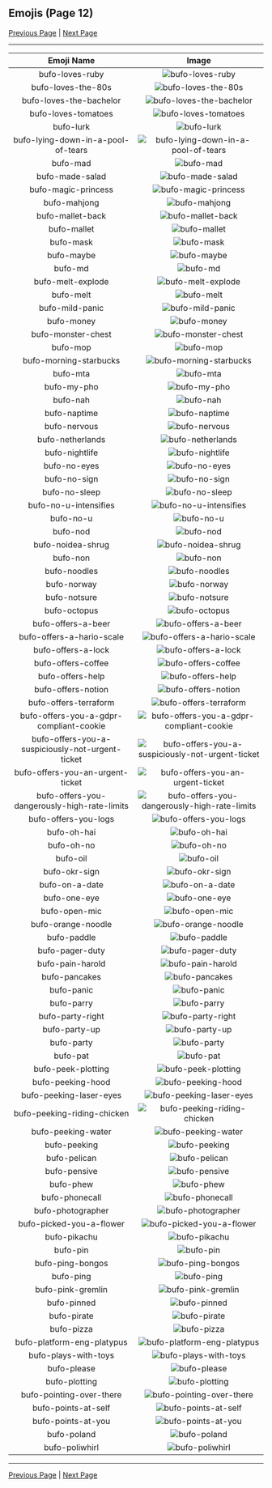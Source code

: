 
## Emojis (Page 12)

[Previous Page](/docs/hny/page-b-0011.md)
  | [Next Page](/docs/hny/page-b-0013.md)

<hr />

|Emoji Name|Image|
| :-: | :-: |
|bufo-loves-ruby| ![bufo-loves-ruby](/emojis/hny/bufo-loves-ruby.png)|
|bufo-loves-the-80s| ![bufo-loves-the-80s](/emojis/hny/bufo-loves-the-80s.png)|
|bufo-loves-the-bachelor| ![bufo-loves-the-bachelor](/emojis/hny/bufo-loves-the-bachelor.png)|
|bufo-loves-tomatoes| ![bufo-loves-tomatoes](/emojis/hny/bufo-loves-tomatoes.png)|
|bufo-lurk| ![bufo-lurk](/emojis/hny/bufo-lurk.png)|
|bufo-lying-down-in-a-pool-of-tears| ![bufo-lying-down-in-a-pool-of-tears](/emojis/hny/bufo-lying-down-in-a-pool-of-tears.png)|
|bufo-mad| ![bufo-mad](/emojis/hny/bufo-mad.gif)|
|bufo-made-salad| ![bufo-made-salad](/emojis/hny/bufo-made-salad.png)|
|bufo-magic-princess| ![bufo-magic-princess](/emojis/hny/bufo-magic-princess.png)|
|bufo-mahjong| ![bufo-mahjong](/emojis/hny/bufo-mahjong.png)|
|bufo-mallet-back| ![bufo-mallet-back](/emojis/hny/bufo-mallet-back.gif)|
|bufo-mallet| ![bufo-mallet](/emojis/hny/bufo-mallet.gif)|
|bufo-mask| ![bufo-mask](/emojis/hny/bufo-mask.png)|
|bufo-maybe| ![bufo-maybe](/emojis/hny/bufo-maybe.png)|
|bufo-md| ![bufo-md](/emojis/hny/bufo-md.png)|
|bufo-melt-explode| ![bufo-melt-explode](/emojis/hny/bufo-melt-explode.gif)|
|bufo-melt| ![bufo-melt](/emojis/hny/bufo-melt.gif)|
|bufo-mild-panic| ![bufo-mild-panic](/emojis/hny/bufo-mild-panic.png)|
|bufo-money| ![bufo-money](/emojis/hny/bufo-money.gif)|
|bufo-monster-chest| ![bufo-monster-chest](/emojis/hny/bufo-monster-chest.png)|
|bufo-mop| ![bufo-mop](/emojis/hny/bufo-mop.png)|
|bufo-morning-starbucks| ![bufo-morning-starbucks](/emojis/hny/bufo-morning-starbucks.png)|
|bufo-mta| ![bufo-mta](/emojis/hny/bufo-mta.png)|
|bufo-my-pho| ![bufo-my-pho](/emojis/hny/bufo-my-pho.png)|
|bufo-nah| ![bufo-nah](/emojis/hny/bufo-nah.png)|
|bufo-naptime| ![bufo-naptime](/emojis/hny/bufo-naptime.png)|
|bufo-nervous| ![bufo-nervous](/emojis/hny/bufo-nervous.gif)|
|bufo-netherlands| ![bufo-netherlands](/emojis/hny/bufo-netherlands.gif)|
|bufo-nightlife| ![bufo-nightlife](/emojis/hny/bufo-nightlife.png)|
|bufo-no-eyes| ![bufo-no-eyes](/emojis/hny/bufo-no-eyes.png)|
|bufo-no-sign| ![bufo-no-sign](/emojis/hny/bufo-no-sign.png)|
|bufo-no-sleep| ![bufo-no-sleep](/emojis/hny/bufo-no-sleep.png)|
|bufo-no-u-intensifies| ![bufo-no-u-intensifies](/emojis/hny/bufo-no-u-intensifies.gif)|
|bufo-no-u| ![bufo-no-u](/emojis/hny/bufo-no-u.png)|
|bufo-nod| ![bufo-nod](/emojis/hny/bufo-nod.gif)|
|bufo-noidea-shrug| ![bufo-noidea-shrug](/emojis/hny/bufo-noidea-shrug.png)|
|bufo-non| ![bufo-non](/emojis/hny/bufo-non.png)|
|bufo-noodles| ![bufo-noodles](/emojis/hny/bufo-noodles.gif)|
|bufo-norway| ![bufo-norway](/emojis/hny/bufo-norway.gif)|
|bufo-notsure| ![bufo-notsure](/emojis/hny/bufo-notsure.png)|
|bufo-octopus| ![bufo-octopus](/emojis/hny/bufo-octopus.gif)|
|bufo-offers-a-beer| ![bufo-offers-a-beer](/emojis/hny/bufo-offers-a-beer.png)|
|bufo-offers-a-hario-scale| ![bufo-offers-a-hario-scale](/emojis/hny/bufo-offers-a-hario-scale.png)|
|bufo-offers-a-lock| ![bufo-offers-a-lock](/emojis/hny/bufo-offers-a-lock.png)|
|bufo-offers-coffee| ![bufo-offers-coffee](/emojis/hny/bufo-offers-coffee.png)|
|bufo-offers-help| ![bufo-offers-help](/emojis/hny/bufo-offers-help.png)|
|bufo-offers-notion| ![bufo-offers-notion](/emojis/hny/bufo-offers-notion.png)|
|bufo-offers-terraform| ![bufo-offers-terraform](/emojis/hny/bufo-offers-terraform.png)|
|bufo-offers-you-a-gdpr-compliant-cookie| ![bufo-offers-you-a-gdpr-compliant-cookie](/emojis/hny/bufo-offers-you-a-gdpr-compliant-cookie.png)|
|bufo-offers-you-a-suspiciously-not-urgent-ticket| ![bufo-offers-you-a-suspiciously-not-urgent-ticket](/emojis/hny/bufo-offers-you-a-suspiciously-not-urgent-ticket.png)|
|bufo-offers-you-an-urgent-ticket| ![bufo-offers-you-an-urgent-ticket](/emojis/hny/bufo-offers-you-an-urgent-ticket.png)|
|bufo-offers-you-dangerously-high-rate-limits| ![bufo-offers-you-dangerously-high-rate-limits](/emojis/hny/bufo-offers-you-dangerously-high-rate-limits.png)|
|bufo-offers-you-logs| ![bufo-offers-you-logs](/emojis/hny/bufo-offers-you-logs.png)|
|bufo-oh-hai| ![bufo-oh-hai](/emojis/hny/bufo-oh-hai.png)|
|bufo-oh-no| ![bufo-oh-no](/emojis/hny/bufo-oh-no.png)|
|bufo-oil| ![bufo-oil](/emojis/hny/bufo-oil.png)|
|bufo-okr-sign| ![bufo-okr-sign](/emojis/hny/bufo-okr-sign.png)|
|bufo-on-a-date| ![bufo-on-a-date](/emojis/hny/bufo-on-a-date.png)|
|bufo-one-eye| ![bufo-one-eye](/emojis/hny/bufo-one-eye.png)|
|bufo-open-mic| ![bufo-open-mic](/emojis/hny/bufo-open-mic.png)|
|bufo-orange-noodle| ![bufo-orange-noodle](/emojis/hny/bufo-orange-noodle.png)|
|bufo-paddle| ![bufo-paddle](/emojis/hny/bufo-paddle.gif)|
|bufo-pager-duty| ![bufo-pager-duty](/emojis/hny/bufo-pager-duty.png)|
|bufo-pain-harold| ![bufo-pain-harold](/emojis/hny/bufo-pain-harold.png)|
|bufo-pancakes| ![bufo-pancakes](/emojis/hny/bufo-pancakes.png)|
|bufo-panic| ![bufo-panic](/emojis/hny/bufo-panic.png)|
|bufo-parry| ![bufo-parry](/emojis/hny/bufo-parry.gif)|
|bufo-party-right| ![bufo-party-right](/emojis/hny/bufo-party-right.gif)|
|bufo-party-up| ![bufo-party-up](/emojis/hny/bufo-party-up.gif)|
|bufo-party| ![bufo-party](/emojis/hny/bufo-party.gif)|
|bufo-pat| ![bufo-pat](/emojis/hny/bufo-pat.gif)|
|bufo-peek-plotting| ![bufo-peek-plotting](/emojis/hny/bufo-peek-plotting.png)|
|bufo-peeking-hood| ![bufo-peeking-hood](/emojis/hny/bufo-peeking-hood.png)|
|bufo-peeking-laser-eyes| ![bufo-peeking-laser-eyes](/emojis/hny/bufo-peeking-laser-eyes.png)|
|bufo-peeking-riding-chicken| ![bufo-peeking-riding-chicken](/emojis/hny/bufo-peeking-riding-chicken.png)|
|bufo-peeking-water| ![bufo-peeking-water](/emojis/hny/bufo-peeking-water.png)|
|bufo-peeking| ![bufo-peeking](/emojis/hny/bufo-peeking.gif)|
|bufo-pelican| ![bufo-pelican](/emojis/hny/bufo-pelican.png)|
|bufo-pensive| ![bufo-pensive](/emojis/hny/bufo-pensive.gif)|
|bufo-phew| ![bufo-phew](/emojis/hny/bufo-phew.png)|
|bufo-phonecall| ![bufo-phonecall](/emojis/hny/bufo-phonecall.png)|
|bufo-photographer| ![bufo-photographer](/emojis/hny/bufo-photographer.png)|
|bufo-picked-you-a-flower| ![bufo-picked-you-a-flower](/emojis/hny/bufo-picked-you-a-flower.png)|
|bufo-pikachu| ![bufo-pikachu](/emojis/hny/bufo-pikachu.png)|
|bufo-pin| ![bufo-pin](/emojis/hny/bufo-pin.png)|
|bufo-ping-bongos| ![bufo-ping-bongos](/emojis/hny/bufo-ping-bongos.gif)|
|bufo-ping| ![bufo-ping](/emojis/hny/bufo-ping.png)|
|bufo-pink-gremlin| ![bufo-pink-gremlin](/emojis/hny/bufo-pink-gremlin.png)|
|bufo-pinned| ![bufo-pinned](/emojis/hny/bufo-pinned.png)|
|bufo-pirate| ![bufo-pirate](/emojis/hny/bufo-pirate.png)|
|bufo-pizza| ![bufo-pizza](/emojis/hny/bufo-pizza.png)|
|bufo-platform-eng-platypus| ![bufo-platform-eng-platypus](/emojis/hny/bufo-platform-eng-platypus.png)|
|bufo-plays-with-toys| ![bufo-plays-with-toys](/emojis/hny/bufo-plays-with-toys.png)|
|bufo-please| ![bufo-please](/emojis/hny/bufo-please.png)|
|bufo-plotting| ![bufo-plotting](/emojis/hny/bufo-plotting.png)|
|bufo-pointing-over-there| ![bufo-pointing-over-there](/emojis/hny/bufo-pointing-over-there.gif)|
|bufo-points-at-self| ![bufo-points-at-self](/emojis/hny/bufo-points-at-self.png)|
|bufo-points-at-you| ![bufo-points-at-you](/emojis/hny/bufo-points-at-you.png)|
|bufo-poland| ![bufo-poland](/emojis/hny/bufo-poland.gif)|
|bufo-poliwhirl| ![bufo-poliwhirl](/emojis/hny/bufo-poliwhirl.png)|

<hr/>

[Previous Page](/docs/hny/page-b-0011.md)
  | [Next Page](/docs/hny/page-b-0013.md)